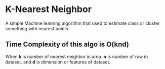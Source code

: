 # K-Nearest Neighbor
A simple Machine learning algorithm that used to estimate class or cluster something with nearest points

## Time Complexity of this algo is O(knd)
When **k** is number of nearest neighbor in area.
**n** is number of row in dataset.
and **d** is dimension or features of dataset.